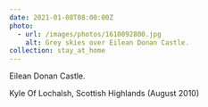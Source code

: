 ```yaml
---
date: 2021-01-08T08:00:00Z
photo:
  - url: /images/photos/1610092800.jpg
    alt: Grey skies over Eilean Donan Castle.
collection: stay_at_home
---
```

Eilean Donan Castle.

Kyle Of Lochalsh, Scottish Highlands (August 2010)
